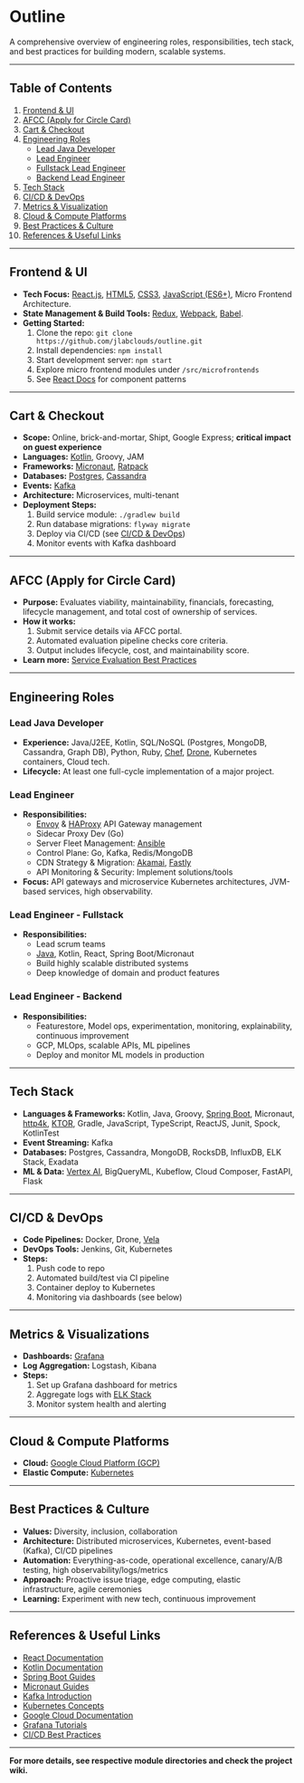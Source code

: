# Outline

A comprehensive overview of engineering roles, responsibilities, tech stack, and best practices for building modern, scalable systems.

---

## Table of Contents

1. [Frontend & UI](#frontend--ui)
2. [AFCC (Apply for Circle Card)](#afcc-apply-for-circle-card)
3. [Cart & Checkout](#cart--checkout)
4. [Engineering Roles](#engineering-roles)
    - [Lead Java Developer](#lead-java-developer)
    - [Lead Engineer](#lead-engineer)
    - [Fullstack Lead Engineer](#lead-engineer---fullstack)
    - [Backend Lead Engineer](#lead-engineer---backend)
5. [Tech Stack](#tech-stack)
6. [CI/CD & DevOps](#cicd--devops)
7. [Metrics & Visualization](#metrics--visualizations)
8. [Cloud & Compute Platforms](#cloud--compute-platforms)
9. [Best Practices & Culture](#best-practices--culture)
10. [References & Useful Links](#references--useful-links)

---

## Frontend & UI

- **Tech Focus:** [React.js](https://react.dev/), [HTML5](https://developer.mozilla.org/en-US/docs/Web/Guide/HTML/HTML5), [CSS3](https://developer.mozilla.org/en-US/docs/Web/CSS), [JavaScript (ES6+)](https://developer.mozilla.org/en-US/docs/Web/JavaScript), Micro Frontend Architecture.
- **State Management & Build Tools:** [Redux](https://redux.js.org/), [Webpack](https://webpack.js.org/), [Babel](https://babeljs.io/).
- **Getting Started:**
    1. Clone the repo: `git clone https://github.com/jlabclouds/outline.git`
    2. Install dependencies: `npm install`
    3. Start development server: `npm start`
    4. Explore micro frontend modules under `/src/microfrontends`
    5. See [React Docs](https://react.dev/) for component patterns

---

## Cart & Checkout

- **Scope:** Online, brick-and-mortar, Shipt, Google Express; **critical impact on guest experience**
- **Languages:** [Kotlin](https://kotlinlang.org/), Groovy, JAM
- **Frameworks:** [Micronaut](https://micronaut.io/), [Ratpack](https://ratpack.io/)
- **Databases:** [Postgres](https://www.postgresql.org/), [Cassandra](https://cassandra.apache.org/)
- **Events:** [Kafka](https://kafka.apache.org/)
- **Architecture:** Microservices, multi-tenant
- **Deployment Steps:**
    1. Build service module: `./gradlew build`
    2. Run database migrations: `flyway migrate`
    3. Deploy via CI/CD (see [CI/CD & DevOps](#cicd--devops))
    4. Monitor events with Kafka dashboard

---

## AFCC (Apply for Circle Card)

- **Purpose:** Evaluates viability, maintainability, financials, forecasting, lifecycle management, and total cost of ownership of services.
- **How it works:**  
  1. Submit service details via AFCC portal.
  2. Automated evaluation pipeline checks core criteria.
  3. Output includes lifecycle, cost, and maintainability score.
- **Learn more:** [Service Evaluation Best Practices](https://martinfowler.com/bliki/EvaluationCriteria.html)

---

## Engineering Roles

### Lead Java Developer

- **Experience:** Java/J2EE, Kotlin, SQL/NoSQL (Postgres, MongoDB, Cassandra, Graph DB), Python, Ruby, [Chef](https://www.chef.io/), [Drone](https://drone.io/), Kubernetes containers, Cloud tech.
- **Lifecycle:** At least one full-cycle implementation of a major project.

### Lead Engineer

- **Responsibilities:**
    - [Envoy](https://www.envoyproxy.io/) & [HAProxy](https://www.haproxy.org/) API Gateway management
    - Sidecar Proxy Dev (Go)
    - Server Fleet Management: [Ansible](https://www.ansible.com/)
    - Control Plane: Go, Kafka, Redis/MongoDB
    - CDN Strategy & Migration: [Akamai](https://www.akamai.com/), [Fastly](https://www.fastly.com/)
    - API Monitoring & Security: Implement solutions/tools
- **Focus:** API gateways and microservice Kubernetes architectures, JVM-based services, high observability.

### Lead Engineer - Fullstack

- **Responsibilities:**
    - Lead scrum teams
    - [Java](https://www.java.com/), Kotlin, React, Spring Boot/Micronaut
    - Build highly scalable distributed systems
    - Deep knowledge of domain and product features

### Lead Engineer - Backend

- **Responsibilities:**
    - Featurestore, Model ops, experimentation, monitoring, explainability, continuous improvement
    - GCP, MLOps, scalable APIs, ML pipelines
    - Deploy and monitor ML models in production

---

## Tech Stack

- **Languages & Frameworks:** Kotlin, Java, Groovy, [Spring Boot](https://spring.io/projects/spring-boot), Micronaut, [http4k](https://www.http4k.org/), [KTOR](https://ktor.io/), Gradle, JavaScript, TypeScript, ReactJS, Junit, Spock, KotlinTest
- **Event Streaming:** Kafka
- **Databases:** Postgres, Cassandra, MongoDB, RocksDB, InfluxDB, ELK Stack, Exadata
- **ML & Data:** [Vertex AI](https://cloud.google.com/vertex-ai), BigQueryML, Kubeflow, Cloud Composer, FastAPI, Flask

---

## CI/CD & DevOps

- **Code Pipelines:** Docker, Drone, [Vela](https://github.com/go-vela/vela)
- **DevOps Tools:** Jenkins, Git, Kubernetes
- **Steps:**
    1. Push code to repo
    2. Automated build/test via CI pipeline
    3. Container deploy to Kubernetes
    4. Monitoring via dashboards (see below)

---

## Metrics & Visualizations

- **Dashboards:** [Grafana](https://grafana.com/)
- **Log Aggregation:** Logstash, Kibana
- **Steps:**
    1. Set up Grafana dashboard for metrics
    2. Aggregate logs with [ELK Stack](https://www.elastic.co/what-is/elk-stack)
    3. Monitor system health and alerting

---

## Cloud & Compute Platforms

- **Cloud:** [Google Cloud Platform (GCP)](https://cloud.google.com/)
- **Elastic Compute:** [Kubernetes](https://kubernetes.io/)

---

## Best Practices & Culture

- **Values:** Diversity, inclusion, collaboration
- **Architecture:** Distributed microservices, Kubernetes, event-based (Kafka), CI/CD pipelines
- **Automation:** Everything-as-code, operational excellence, canary/A/B testing, high observability/logs/metrics
- **Approach:** Proactive issue triage, edge computing, elastic infrastructure, agile ceremonies
- **Learning:** Experiment with new tech, continuous improvement

---

## References & Useful Links

- [React Documentation](https://react.dev/)
- [Kotlin Documentation](https://kotlinlang.org/docs/home.html)
- [Spring Boot Guides](https://spring.io/guides)
- [Micronaut Guides](https://guides.micronaut.io/)
- [Kafka Introduction](https://kafka.apache.org/documentation/)
- [Kubernetes Concepts](https://kubernetes.io/docs/concepts/)
- [Google Cloud Documentation](https://cloud.google.com/docs)
- [Grafana Tutorials](https://grafana.com/tutorials/)
- [CI/CD Best Practices](https://martinfowler.com/bliki/ContinuousDelivery.html)

---

**For more details, see respective module directories and check the project wiki.**
